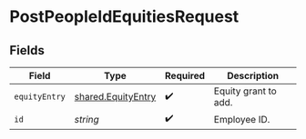 # PostPeopleIdEquitiesRequest


## Fields

| Field                                                    | Type                                                     | Required                                                 | Description                                              |
| -------------------------------------------------------- | -------------------------------------------------------- | -------------------------------------------------------- | -------------------------------------------------------- |
| `equityEntry`                                            | [shared.EquityEntry](../../models/shared/equityentry.md) | :heavy_check_mark:                                       | Equity grant to add.                                     |
| `id`                                                     | *string*                                                 | :heavy_check_mark:                                       | Employee ID.                                             |